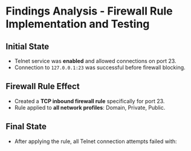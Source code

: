 # Findings Analysis - Firewall Rule Implementation and Testing

## **Initial State**
- Telnet service was **enabled** and allowed connections on port 23.
- Connection to `127.0.0.1:23` was successful before firewall blocking.

## **Firewall Rule Effect**
- Created a **TCP inbound firewall rule** specifically for port 23.
- Rule applied to **all network profiles**: Domain, Private, Public.

## **Final State**
- After applying the rule, all Telnet connection attempts failed with:
